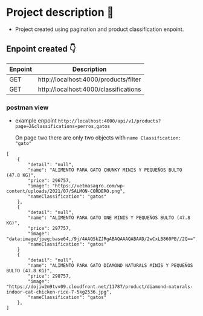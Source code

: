 # Project description :sparkling_heart:	

- Project created using pagination and product classification enpoint.

## Enpoint created :point_down:	
| Enpoint | Description |
| --- | --- |
| GET  | http://localhost:4000/products/filter |
| GET  | http://localhost:4000/classifications |

### postman view
- example enpoint `http://localhost:4000/api/v1/products?page=2&classifications=perros,gatos`

  On page two there are only two objects with `name Classification: "gato"`
```
[
    {
        "detail": "null",
        "name": "ALIMENTO PARA GATO CHUNKY MINIS Y PEQUEÑOS BULTO (47.8 KG)",
        "price": 296757,
        "image": "https://vetmasagro.com/wp-content/uploads/2021/07/SALMON-CORDERO.png",
        "nameClassification": "gatos"
    },
    {
        "detail": "null",
        "name": "ALIMENTO PARA GATO ONE MINIS Y PEQUEÑOS BULTO (47.8 KG)",
        "price": 297757,
        "image": "data:image/jpeg;base64,/9j/4AAQSkZJRgABAQAAAQABAAD/2wCxLB860PB//2Q==",
        "nameClassification": "gatos"
    }
    {
        "detail": "null",
        "name": "ALIMENTO PARA GATO DIAMOND NATURALS MINIS Y PEQUEÑOS BULTO (47.8 KG)",
        "price": 298757,
        "image": "https://dojiw2m9tvv09.cloudfront.net/11787/product/diamond-naturals-indoor-cat-chicken-rice-7-5kg2536.jpg",
        "nameClassification": "gatos"
    },
]
```

